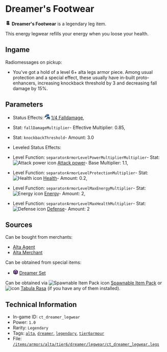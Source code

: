 # Dreamer's Footwear

<img src="https://raw.githubusercontent.com/Ceterai/Enternia/main/items/armors/alta/tier6/dreamer/legwear/icon.png" alt="Dreamer's Footwear icon" loading="lazy" height="16px" width="auto" /> **Dreamer's Footwear** is a legendary leg item.

This energy legwear refills your energy when you loose your health.

## Ingame

Radiomessages on pickup:

- You've got a hold of a level 6+ alta legs armor piece. Among usual protection and a special effect, these usually have in-built proto-enhancers, increasing knockback threshold by 3 and decreasing fall damage by 15%.

## Parameters

- Status Effects: <img src="https://raw.githubusercontent.com/Ceterai/Enternia/main/stats/effects/ct_velocity_jump/ct_longfall.png" alt="1/4 Falldamage icon" loading="lazy" height="16px" width="auto" /> [1/4 Falldamage](https://ceterai.github.io/MyEnternia/Wiki/1By4Falldamage), 

- Stat: `fallDamageMultiplier`- Effective Multiplier: 0.85, 

- Stat: `knockbackThreshold`- Amount: 3.0
- Leveled Status Effects: 

- Level Function: `separatorArmorLevelPowerMultiplierMultiplier`- Stat: <img src="https://starbounder.org/mediawiki/images/d/d0/Power_Icon.png" alt="Attack power icon" loading="lazy" height="15px" width="15px" /> [Attack power](https://starbounder.org/Attack_power)- Base Multiplier: 1.1, 

- Level Function: `separatorArmorLevelProtectionMultiplier`- Stat: <img src="https://starbounder.org/mediawiki/images/4/44/Health_Icon.png" alt="Health icon" loading="lazy" height="15px" width="15px" /> [Health](https://starbounder.org/Health)- Amount: 0.2, 

- Level Function: `separatorArmorLevelMaxEnergyMultiplier`- Stat: <img src="https://starbounder.org/mediawiki/images/a/a3/Energy_Icon.png" alt="Energy icon" loading="lazy" height="15px" width="15px" /> [Energy](https://starbounder.org/Energy)- Amount: 2, 

- Level Function: `separatorArmorLevelMaxHealthMultiplier`- Stat: <img src="https://starbounder.org/mediawiki/images/c/c8/Armor_Icon.png" alt="Defense icon" loading="lazy" height="15px" width="15px" /> [Defense](https://starbounder.org/Defense)- Amount: 2

## Sources

Can be bought from merchants:

- [Alta Agent](https://ceterai.github.io/MyEnternia/Wiki/AltaAgent)
- [Alta Merchant](https://ceterai.github.io/MyEnternia/Wiki/AltaMerchant)

Can be obtained from special items:

- <img src="https://raw.githubusercontent.com/Ceterai/Enternia/main/items/active/alta/sets/dreamer.png" alt="Dreamer Set icon" loading="lazy" height="16px" width="auto" /> [Dreamer Set](https://ceterai.github.io/MyEnternia/Wiki/DreamerSet)

Can be obtained via <img src="https://raw.githubusercontent.com/Silverfeelin/Starbound-SpawnableItemPack/master/interface/sip/iconSmall.png" alt="Spawnable Item Pack icon" width="18" height="14"/> [Spawnable Item Pack](https://steamcommunity.com/sharedfiles/filedetails/?id=733665104) or <img src="https://steamuserimages-a.akamaihd.net/ugc/263843960696222713/3EC9A7C005541F7D577EBCB8C5736B4EFC9973D6/" alt="icon" width="8" height="12"/> [Tabula Rasa](https://community.playstarbound.com/resources/the-tabula-rasa.3222/) (if you have any of them installed).

## Technical Information

- In-game ID: `ct_dreamer_legwear`
- Power: `1.0`
- Rarity: `Legendary`
- Tags: [`alta`](https://ceterai.github.io/MyEnternia/Wiki/Tags/Alta), [`dreamer`](https://ceterai.github.io/MyEnternia/Wiki/Tags/Dreamer), [`legendary`](https://ceterai.github.io/MyEnternia/Wiki/Tags/Legendary), [`tier6armour`](https://ceterai.github.io/MyEnternia/Wiki/Tags/Tier6Armour)
- File: [`/items/armors/alta/tier6/dreamer/legwear/ct_dreamer_legwear.legs`](https://github.com/Ceterai/Enternia/blob/main/items/armors/alta/tier6/dreamer/legwear/ct_dreamer_legwear.legs)
